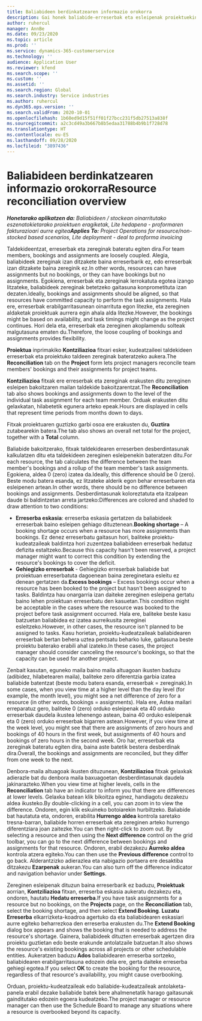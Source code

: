 ```yaml
---
title: Baliabideen berdinkatzearen informazio orokorra
description: Gai honek baliabide-erreserbak eta esleipenak proiektuekin lerrokatuta daudela ziurtatzeari buruzko informazioa eskaintzen du.
author: ruhercul
manager: AnnBe
ms.date: 09/23/2020
ms.topic: article
ms.prod: ''
ms.service: dynamics-365-customerservice
ms.technology: ''
audience: Application User
ms.reviewer: kfend
ms.search.scope: ''
ms.custom: ''
ms.assetid: ''
ms.search.region: Global
ms.search.industry: Service industries
ms.author: ruhercul
ms.dyn365.ops.version: ''
ms.search.validFrom: 2020-10-01
ms.openlocfilehash: 1b60ed9d15f51ff01f27bcc231f5db27513a838f
ms.sourcegitcommit: a2c3cd49a3b667b8b5edaa31788b4b9b1f728d78
ms.translationtype: HT
ms.contentlocale: eu-ES
ms.lasthandoff: 09/28/2020
ms.locfileid: "3897436"
---
```

# <a name="resource-reconciliation-overview"></a><span data-ttu-id="42d90-103">Baliabideen berdinkatzearen informazio orokorra</span><span class="sxs-lookup"><span data-stu-id="42d90-103">Resource reconciliation overview</span></span>

<span data-ttu-id="42d90-104">_**Honetarako aplikatzen da:** Baliabideen / stockean oinarritutako eszenatokietarako proiektuen eragiketak, Lite hedapena - proformaren fakturazioari aurre egitea_</span><span class="sxs-lookup"><span data-stu-id="42d90-104">_**Applies To:** Project Operations for resource/non-stocked based scenarios, Lite deployment - deal to proforma invoicing_</span></span>

<span data-ttu-id="42d90-105">Taldekideentzat, erreserbak eta zereginak bateratu egiten dira.</span><span class="sxs-lookup"><span data-stu-id="42d90-105">For team members, bookings and assignments are loosely coupled.</span></span> <span data-ttu-id="42d90-106">Alegia, baliabideek zereginak izan ditzakete baina erreserbarik ez, edo erreserbak izan ditzakete baina zereginik ez.</span><span class="sxs-lookup"><span data-stu-id="42d90-106">In other words, resources can have assignments but no bookings, or they can have bookings but no assignments.</span></span> <span data-ttu-id="42d90-107">Egokiena, erreserbak eta zereginak lerrokatuta egotea izango litzateke, baliabideek zereginak betetzeko gaitasuna konprometituta izan dezaten.</span><span class="sxs-lookup"><span data-stu-id="42d90-107">Ideally, bookings and assignments should be aligned, so that resources have committed capacity to perform the task assignments.</span></span> <span data-ttu-id="42d90-108">Hala ere, erreserbak erabilgarritasunean oinarrituta egon litezke, eta zereginen aldaketak proiektuak aurrera egin ahala alda litezke.</span><span class="sxs-lookup"><span data-stu-id="42d90-108">However, the bookings might be based on availability, and task timings might change as the project continues.</span></span> <span data-ttu-id="42d90-109">Hori dela eta, erreserbak eta zereginen akoplamendu solteak malgutasuna ematen du.</span><span class="sxs-lookup"><span data-stu-id="42d90-109">Therefore, the loose coupling of bookings and assignments provides flexibility.</span></span>

<span data-ttu-id="42d90-110">**Proiektua** inprimakiko **Kontziliazioa** fitxari esker, kudeatzaileei taldekideen erreserbak eta proiektuko taldeen zereginak bateratzeko aukera.</span><span class="sxs-lookup"><span data-stu-id="42d90-110">The **Reconciliation** tab on the **Project** form lets project managers reconcile team members' bookings and their assignments for project teams.</span></span>

<span data-ttu-id="42d90-111">**Kontziliazioa** fitxak ere erreserbak eta zereginak erakusten ditu zereginen esleipen bakoitzaren mailan taldekide bakoitzarentzat.</span><span class="sxs-lookup"><span data-stu-id="42d90-111">The **Reconciliation** tab also shows bookings and assignments down to the level of the individual task assignment for each team member.</span></span> <span data-ttu-id="42d90-112">Orduak erakusten ditu gelaxkatan, hilabetetik egunera arteko epeak.</span><span class="sxs-lookup"><span data-stu-id="42d90-112">Hours are displayed in cells that represent time periods from months down to days.</span></span>

<span data-ttu-id="42d90-113">Fitxak proiektuaren guztizko garbi osoa ere erakusten du, **Guztira** zutabearekin batera.</span><span class="sxs-lookup"><span data-stu-id="42d90-113">The tab also shows an overall net total for the project, together with a **Total** column.</span></span>

<span data-ttu-id="42d90-114">Baliabide bakoitzerako, fitxak taldekidearen erreserben desberdintasunak kalkulatzen ditu eta taldekideen zereginen esleipenekin bateratzen ditu.</span><span class="sxs-lookup"><span data-stu-id="42d90-114">For each resource, the tab calculates the difference between the team member's bookings and a rollup of the team member's task assignments.</span></span> <span data-ttu-id="42d90-115">Egokiena, aldea 0 (zero) izatea da.</span><span class="sxs-lookup"><span data-stu-id="42d90-115">Ideally, this difference should be 0 (zero).</span></span> <span data-ttu-id="42d90-116">Beste modu batera esanda, ez litzateke alderik egon behar erreserbaren eta esleipenen artean.</span><span class="sxs-lookup"><span data-stu-id="42d90-116">In other words, there should be no difference between bookings and assignments.</span></span> <span data-ttu-id="42d90-117">Desberdintasunak koloreztatuta eta itzalpean daude bi baldintzetan arreta jartzeko:</span><span class="sxs-lookup"><span data-stu-id="42d90-117">Differences are colored and shaded to draw attention to two conditions:</span></span>

- <span data-ttu-id="42d90-118">**Erreserba eskasia**: erreserba eskasia gertatzen da baliabideek erreserbak baino esleipen gehiago dituztenean.</span><span class="sxs-lookup"><span data-stu-id="42d90-118">**Booking shortage** – A booking shortage occurs when a resource has more assignments than bookings.</span></span> <span data-ttu-id="42d90-119">Ez denez erreserbatu gaitasun hori, baliteke proiektu-kudeatzaileak baldintza hori zuzentzea baliabideen erreserbak hedatuz defizita estaltzeko.</span><span class="sxs-lookup"><span data-stu-id="42d90-119">Because this capacity hasn't been reserved, a project manager might want to correct this condition by extending the resource's bookings to cover the deficit.</span></span>
- <span data-ttu-id="42d90-120">**Gehiegizko erreserbak** - Gehiegizko erreserbak baliabide bat proiektuan erreserbatuta dagoenean baina zereginetara esleitu ez denean gertatzen da.</span><span class="sxs-lookup"><span data-stu-id="42d90-120">**Excess bookings** – Excess bookings occur when a resource has been booked to the project but hasn't been assigned to tasks.</span></span> <span data-ttu-id="42d90-121">Baldintza hau onargarria izan daiteke zereginen esleipena gertatu baino lehen proiektuan erreserbatu den kasuetan.</span><span class="sxs-lookup"><span data-stu-id="42d90-121">This condition might be acceptable in the cases where the resource was booked to the project before task assignment occurred.</span></span> <span data-ttu-id="42d90-122">Hala ere, baliteke beste kasu batzuetan baliabidea ez izatea aurreikusita zereginei esleitzeko.</span><span class="sxs-lookup"><span data-stu-id="42d90-122">However, in other cases, the resource isn't planned to be assigned to tasks.</span></span> <span data-ttu-id="42d90-123">Kasu horietan, proiektu-kudeatzaileak baliabidearen erreserbak bertan behera uztea pentsatu beharko luke, gaitasuna beste proiektu baterako erabili ahal izateko.</span><span class="sxs-lookup"><span data-stu-id="42d90-123">In these cases, the project manager should consider canceling the resource's bookings, so that the capacity can be used for another project.</span></span>

<span data-ttu-id="42d90-124">Zenbait kasutan, eguneko maila baino maila altuagoan ikusten baduzu (adibidez, hilabetearen maila), baliteke zero diferentzia garbia izatea baliabide batentzat (beste modu batera esanda, erreserbak = zereginak).</span><span class="sxs-lookup"><span data-stu-id="42d90-124">In some cases, when you view time at a higher level than the day level (for example, the month level), you might see a net difference of zero for a resource (in other words, bookings = assignments).</span></span> <span data-ttu-id="42d90-125">Hala ere, Astea mailari erreparatuz gero, baliteke 0 (zero) orduko esleipenak eta 40 orduko erreserbak daudela ikustea lehenengo astean, baina 40 orduko esleipenak eta 0 (zero) orduko erreserbak bigarren astean.</span><span class="sxs-lookup"><span data-stu-id="42d90-125">However, if you view time at the week level, you might see that there are assignments of zero hours and bookings of 40 hours in the first week, but assignments of 40 hours and bookings of zero hours in the second week.</span></span> <span data-ttu-id="42d90-126">Oro har, erreserbak eta zereginak bateratu egiten dira, baina aste batetik bestera desberdinak dira.</span><span class="sxs-lookup"><span data-stu-id="42d90-126">Overall, the bookings and assignments are reconciled, but they differ from one week to the next.</span></span>

<span data-ttu-id="42d90-127">Denbora-maila altuagoak ikusten dituzunean, **Kontziliazioa** fitxak gelaxkak adierazle bat du denbora maila baxuagoetan desberdintasunak daudela jakinarazteko.</span><span class="sxs-lookup"><span data-stu-id="42d90-127">When you view time at higher levels, cells in the **Reconciliation** tab have an indicator to inform you that there are differences at lower levels.</span></span> <span data-ttu-id="42d90-128">Gelaxka batean klik bikoitza eginez, handiagotu dezakezu aldea ikusteko.</span><span class="sxs-lookup"><span data-stu-id="42d90-128">By double-clicking in a cell, you can zoom in to view the difference.</span></span> <span data-ttu-id="42d90-129">Ondoren, egin klik eskuineko botoiarekin hurbiltzeko. Baliabide bat hautatuta eta, ondoren, erabilita **Hurrengo aldea** kontrola saretako tresna-barran, baliabide horren erreserbak eta zereginen arteko hurrengo diferentziara joan zaitezke.</span><span class="sxs-lookup"><span data-stu-id="42d90-129">You can then right-click to zoom out. By selecting a resource and then using the **Next difference** control on the grid toolbar, you can go to the next difference between bookings and assignments for that resource.</span></span> <span data-ttu-id="42d90-130">Ondoren, erabil dezakezu **Aurreko aldea** kontrola atzera egiteko.</span><span class="sxs-lookup"><span data-stu-id="42d90-130">You can then use the **Previous difference** control to go back.</span></span> <span data-ttu-id="42d90-131">Alderantzizko adierazlea eta nabigazio portaera ere desaktiba ditzakezu **Ezarpenak** aukeran.</span><span class="sxs-lookup"><span data-stu-id="42d90-131">You can also turn off the difference indicator and navigation behavior under **Settings**.</span></span>


<span data-ttu-id="42d90-132">Zereginen esleipenak dituzun baina erreserbarik ez baduzu, **Proiektuak** aorrian, **Kontziliazioa** fitxan, erreserba eskasia aukeratu dezakezu eta, ondoren, hautatu **Hedatu erreserba**.</span><span class="sxs-lookup"><span data-stu-id="42d90-132">If you have task assignments for a resource but no bookings, on the **Projects** page, on the **Reconciliation** tab, select the booking shortage, and then select **Extend Booking**.</span></span> <span data-ttu-id="42d90-133">**Luzatu Erreserba** elkarrizketa-koadroa agertuko da eta baliabidearen eskasiari aurre egiteko beharrezkoa den erreserba erakusten du.</span><span class="sxs-lookup"><span data-stu-id="42d90-133">The **Extend Booking** dialog box appears and shows the booking that is needed to address the resource's shortage.</span></span> <span data-ttu-id="42d90-134">Gainera, baliabideek dituzten erreserbak agertzen dira proiektu guztietan edo beste erakunde antolatzaile batzuetan.</span><span class="sxs-lookup"><span data-stu-id="42d90-134">It also shows the resource's existing bookings across all projects or other schedulable entities.</span></span> <span data-ttu-id="42d90-135">Aukeratzen baduzu **Ados** baliabidearen erreserba sortzeko, baliabidearen erabilgarritasuna edozein dela ere, gerta daiteke erreserba gehiegi egotea.</span><span class="sxs-lookup"><span data-stu-id="42d90-135">If you select **OK** to create the booking for the resource, regardless of that resource's availability, you might cause overbooking.</span></span>

<span data-ttu-id="42d90-136">Orduan, proiektu-kudeatzaileak edo baliabide-kudeatzaileak antolaketa-panela erabil dezake baliabide batek bere ahalmenetatik harago gaitasunak gainditutako edozein egoera kudeatzeko.</span><span class="sxs-lookup"><span data-stu-id="42d90-136">The project manager or resource manager can then use the Schedule Board to manage any situations where a resource is overbooked beyond its capacity.</span></span>


